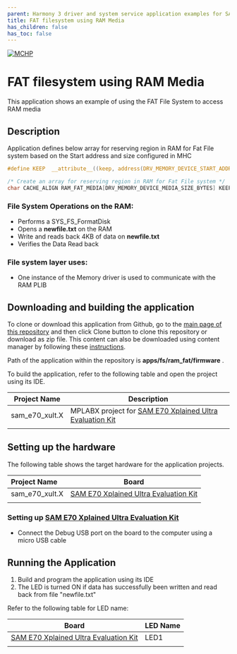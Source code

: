 ```yaml
---
parent: Harmony 3 driver and system service application examples for SAM E70/S70/V70/V71 family
title: FAT filesystem using RAM Media 
has_children: false
has_toc: false
---
```


[![MCHP](https://www.microchip.com/ResourcePackages/Microchip/assets/dist/images/logo.png)](https://www.microchip.com)

# FAT filesystem using RAM Media

This application shows an example of using the FAT File System to access RAM media

## Description

Application defines below array for reserving region in RAM for Fat File system based on the Start address and size configured in MHC

```c
#define KEEP  __attribute__((keep, address(DRV_MEMORY_DEVICE_START_ADDRESS)))

/* Create an array for reserving region in RAM for Fat File system */
char CACHE_ALIGN RAM_FAT_MEDIA[DRV_MEMORY_DEVICE_MEDIA_SIZE_BYTES] KEEP;
```

### File System Operations on the RAM:

- Performs a SYS_FS_FormatDisk
- Opens a **newfile.txt** on the RAM
- Write and reads back 4KB of data on **newfile.txt**
- Verifies the Data Read back

### File system layer uses:

- One instance of the Memory driver is used to communicate with the RAM PLIB

## Downloading and building the application

To clone or download this application from Github, go to the [main page of this repository](https://github.com/Microchip-MPLAB-Harmony/core_apps_sam_e70_s70_v70_v71) and then click Clone button to clone this repository or download as zip file.
This content can also be downloaded using content manager by following these [instructions](https://github.com/Microchip-MPLAB-Harmony/contentmanager/wiki).

Path of the application within the repository is **apps/fs/ram_fat/firmware** .

To build the application, refer to the following table and open the project using its IDE.

| Project Name      | Description                                    |
| ----------------- | ---------------------------------------------- |
| sam_e70_xult.X | MPLABX project for [SAM E70 Xplained Ultra Evaluation Kit](https://www.microchip.com/DevelopmentTools/ProductDetails/PartNO/DM320113) |
|||

## Setting up the hardware

The following table shows the target hardware for the application projects.

| Project Name| Board|
|:---------|:---------:|
| sam_e70_xult.X | [SAM E70 Xplained Ultra Evaluation Kit](https://www.microchip.com/DevelopmentTools/ProductDetails/PartNO/DM320113) |
|||

### Setting up [SAM E70 Xplained Ultra Evaluation Kit](https://www.microchip.com/DevelopmentTools/ProductDetails/PartNO/DM320113)

- Connect the Debug USB port on the board to the computer using a micro USB cable

## Running the Application

1. Build and program the application using its IDE
2. The LED is turned ON if data has successfully been written and read back from file "newfile.txt"

Refer to the following table for LED name:

| Board | LED Name |
| ----- | -------- |
|  [SAM E70 Xplained Ultra Evaluation Kit](https://www.microchip.com/DevelopmentTools/ProductDetails/PartNO/DM320113) | LED1 |
|||
